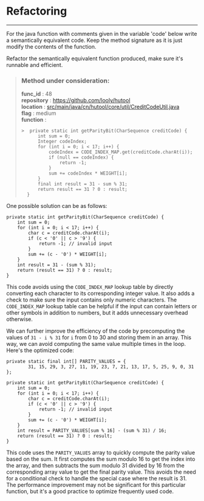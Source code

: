 # Refactoring

---

For the java function with comments given in the variable 'code' below write a semantically equivalent code. Keep the method signature as it is just modify the contents of the function.

Refactor the semantically equivalent function produced, make sure it's runnable and efficient. 

> ### Method under consideration:
> **func_id** : 48 <br/> 
 > **repository** : https://github.com/looly/hutool <br/> 
> **location** : [src/main/java/cn/hutool/core/util/CreditCodeUtil.java](https://github.com/looly/hutool/blob/master/src/main/java/cn/hutool/core/util/CreditCodeUtil.java) <br/> 
> **flag** : medium <br/> 
> **function** : <br/> 
> ``` <br/> 
>> 	private static int getParityBit(CharSequence creditCode) {
>		int sum = 0;
>		Integer codeIndex;
>		for (int i = 0; i < 17; i++) {
>			codeIndex = CODE_INDEX_MAP.get(creditCode.charAt(i));
>			if (null == codeIndex) {
>				return -1;
>			}
>			sum += codeIndex * WEIGHT[i];
>		}
>		final int result = 31 - sum % 31;
>		return result == 31 ? 0 : result;
>	} 
> ``` 


One possible solution can be as follows:

```
private static int getParityBit(CharSequence creditCode) {
    int sum = 0;
    for (int i = 0; i < 17; i++) {
        char c = creditCode.charAt(i);
        if (c < '0' || c > '9') {
            return -1; // invalid input
        }
        sum += (c - '0') * WEIGHT[i];
    }
    int result = 31 - (sum % 31);
    return (result == 31) ? 0 : result;
}
```

This code avoids using the `CODE_INDEX_MAP` lookup table by directly converting each character to its corresponding integer value. It also adds a check to make sure the input contains only numeric characters. The `CODE_INDEX_MAP` lookup table can be helpful if the input can contain letters or other symbols in addition to numbers, but it adds unnecessary overhead otherwise.

We can further improve the efficiency of the code by precomputing the values of `31 - i % 31` for `i` from 0 to 30 and storing them in an array. This way, we can avoid computing the same value multiple times in the loop. Here's the optimized code:

```
private static final int[] PARITY_VALUES = {
        31, 15, 29, 3, 27, 11, 19, 23, 7, 21, 13, 17, 5, 25, 9, 0, 31
};

private static int getParityBit(CharSequence creditCode) {
    int sum = 0;
    for (int i = 0; i < 17; i++) {
        char c = creditCode.charAt(i);
        if (c < '0' || c > '9') {
            return -1; // invalid input
        }
        sum += (c - '0') * WEIGHT[i];
    }
    int result = PARITY_VALUES[sum % 16] - (sum % 31) / 16;
    return (result == 31) ? 0 : result;
}
```

This code uses the `PARITY_VALUES` array to quickly compute the parity value based on the sum. It first computes the sum modulo 16 to get the index into the array, and then subtracts the sum modulo 31 divided by 16 from the corresponding array value to get the final parity value. This avoids the need for a conditional check to handle the special case where the result is 31. The performance improvement may not be significant for this particular function, but it's a good practice to optimize frequently used code.